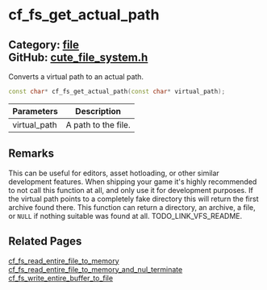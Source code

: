 [](../header.md ':include')

# cf_fs_get_actual_path

Category: [file](https://github.com/RandyGaul/cute_framework/blob/master/docs/api_reference?id=file)  
GitHub: [cute_file_system.h](https://github.com/RandyGaul/cute_framework/blob/master/include/cute_file_system.h)  
---

Converts a virtual path to an actual path.

```cpp
const char* cf_fs_get_actual_path(const char* virtual_path);
```

Parameters | Description
--- | ---
virtual_path | A path to the file.

## Remarks

This can be useful for editors, asset hotloading, or other similar development features. When shipping your game it's highly
recommended to not call this function at all, and only use it for development purposes. If the virtual path points to a completely
fake directory this will return the first archive found there. This function can return a directory, an archive, a file, or `NULL`
if nothing suitable was found at all. TODO_LINK_VFS_README.

## Related Pages

[cf_fs_read_entire_file_to_memory](https://github.com/RandyGaul/cute_framework/blob/master/docs/file/cf_fs_read_entire_file_to_memory.md)  
[cf_fs_read_entire_file_to_memory_and_nul_terminate](https://github.com/RandyGaul/cute_framework/blob/master/docs/file/cf_fs_read_entire_file_to_memory_and_nul_terminate.md)  
[cf_fs_write_entire_buffer_to_file](https://github.com/RandyGaul/cute_framework/blob/master/docs/file/cf_fs_write_entire_buffer_to_file.md)  
